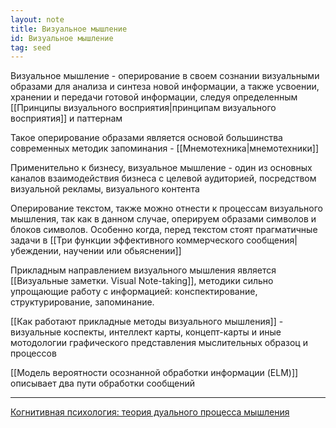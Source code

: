 ```yaml
---
layout: note
title: Визуальное мышление
id: Визуальное мышление
tag: seed
---
```


Визуальное мышление - оперирование в своем сознании визуальными образами для анализа и синтеза новой информации, а также усвоении, хранении и передачи готовой информации, следуя определенным [[Принципы визуального восприятия|принципам визуального восприятия]] и паттернам

Такое оперирование образами является основой большинства современных методик запоминания - [[Мнемотехника|мнемотехники]]

Применительно к бизнесу, визуальное мышление - один из основных каналов взаимодействия бизнеса с целевой аудиторией, посредством визуальной рекламы, визуального контента

Оперирование текстом, также можно отнести к процессам визуального мышления, так как в данном случае, оперируем образами символов и блоков символов. Особенно когда, перед текстом стоят прагматичные задачи в [[Три функции эффективного коммерческого сообщения|убеждении, научении или обьяснении]]

Прикладным направлением визуального мышления является [[Визуальные заметки. Visual Note-taking]], методики сильно упрощающие работу с информацией: конспектирование, структурирование, запоминание.

[[Как работают прикладные методы визуального мышления]] - визуальные коспекты, интеллект карты, концепт-карты и иные мотодологии графического представления мыслительных образоц и процессов



[[Модель вероятности осознанной обработки информации (ELM)]] описывает два пути обработки сообщений

---
[Когнитивная психология: теория дуального процесса мышления](https://lpgenerator.ru/blog/2015/08/07/kognitivnaya-psihologiya-teoriya-dualnogo-processa-myshleniya/)

